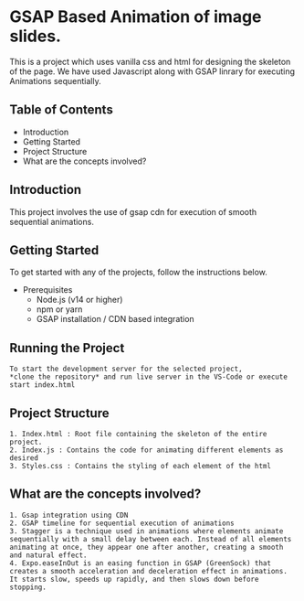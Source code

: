 # GSAP Based Animation of image slides.

This is a project which uses vanilla css and html for designing the skeleton of the page. We have used Javascript along with GSAP linrary for executing Animations sequentially.

## Table of Contents

- Introduction
- Getting Started
- Project Structure
- What are the concepts involved?

## Introduction

This project involves the use of gsap cdn for execution of smooth sequential animations.

## Getting Started

To get started with any of the projects, follow the instructions below.

- Prerequisites
  - Node.js (v14 or higher)
  - npm or yarn
  - GSAP installation / CDN based integration

## Running the Project

    To start the development server for the selected project,
    *clone the repository* and run live server in the VS-Code or execute start index.html

## Project Structure

    1. Index.html : Root file containing the skeleton of the entire project.
    2. Index.js : Contains the code for animating different elements as desired
    3. Styles.css : Contains the styling of each element of the html

## What are the concepts involved?

    1. Gsap integration using CDN
    2. GSAP timeline for sequential execution of animations
    3. Stagger is a technique used in animations where elements animate sequentially with a small delay between each. Instead of all elements animating at once, they appear one after another, creating a smooth and natural effect.
    4. Expo.easeInOut is an easing function in GSAP (GreenSock) that creates a smooth acceleration and deceleration effect in animations. It starts slow, speeds up rapidly, and then slows down before stopping.
